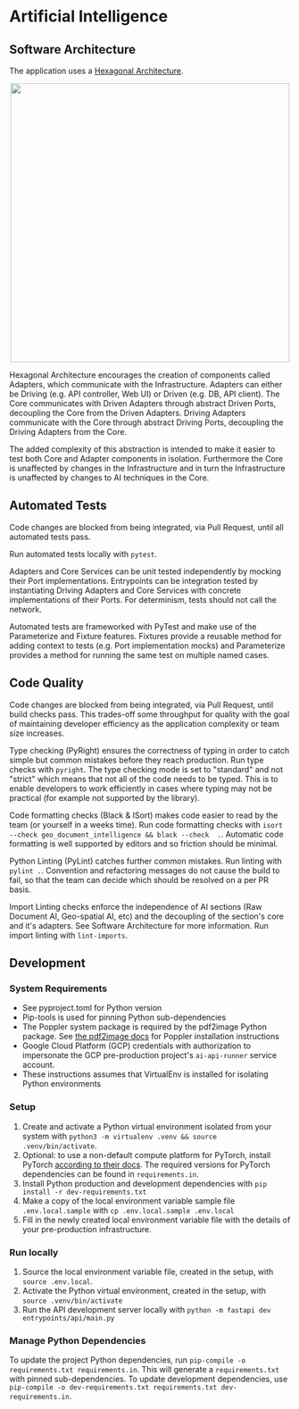 # Artificial Intelligence

## Software Architecture
The application uses a [Hexagonal Architecture](https://docs.aws.amazon.com/prescriptive-guidance/latest/cloud-design-patterns/hexagonal-architecture.html).
<p align="center"><img src="https://github.com/user-attachments/assets/0f4196c5-04f1-430a-82d8-c944dc273262" height="500px" /></p>

Hexagonal Architecture encourages the creation of components called Adapters, which communicate with the Infrastructure. Adapters can either be Driving (e.g. API controller, Web UI) or Driven (e.g. DB, API client). The Core communicates with Driven Adapters through abstract Driven Ports, decoupling the Core from the Driven Adapters. Driving Adapters communicate with the Core through abstract Driving Ports, decoupling the Driving Adapters from the Core.

The added complexity of this abstraction is intended to make it easier to test both Core and Adapter components in isolation. Furthermore the Core is unaffected by changes in the Infrastructure and in turn the Infrastructure is unaffected by changes to AI techniques in the Core.

## Automated Tests
Code changes are blocked from being integrated, via Pull Request, until all automated tests pass.

Run automated tests locally with `pytest`.

Adapters and Core Services can be unit tested independently by mocking their Port implementations. Entrypoints can be integration tested by instantiating Driving Adapters and Core Services with concrete implementations of their Ports. For determinism, tests should not call the network.

Automated tests are frameworked with PyTest and make use of the Parameterize and Fixture features. Fixtures provide a reusable method for adding context to tests (e.g. Port implementation mocks) and Parameterize provides a method for running the same test on multiple named cases.

## Code Quality
Code changes are blocked from being integrated, via Pull Request, until build checks pass. This trades-off some throughput for quality with the goal of maintaining developer efficiency as the application complexity or team size increases.

Type checking (PyRight) ensures the correctness of typing in order to catch simple but common mistakes before they reach production. Run type checks with `pyright`. The type checking mode is set to "standard" and not "strict" which means that not all of the code needs to be typed. This is to enable developers to work efficiently in cases where typing may not be practical (for example not supported by the library).

Code formatting checks (Black & ISort) makes code easier to read by the team (or yourself in a weeks time). Run code formatting checks with `isort --check geo_document_intelligence && black --check  .`. Automatic code formatting is well supported by editors and so friction should be minimal.

Python Linting (PyLint) catches further common mistakes. Run linting with `pylint .`. Convention and refactoring messages do not cause the build to fail, so that the team can decide which should be resolved on a per PR basis.

Import Linting checks enforce the independence of AI sections (Raw Document AI, Geo-spatial AI, etc) and the decoupling of the section's core and it's adapters. See Software Architecture for more information. Run import linting with `lint-imports`.

## Development
### System Requirements
* See pyproject.toml for Python version
* Pip-tools is used for pinning Python sub-dependencies
* The Poppler system package is required by the pdf2image Python package. See [the pdf2image docs](https://pdf2image.readthedocs.io/en/latest/installation.html) for Poppler installation instructions
* Google Cloud Platform (GCP) credentials with authorization to impersonate the GCP pre-production project's `ai-api-runner` service account.
* These instructions assumes that VirtualEnv is installed for isolating Python environments
### Setup
1.  Create and activate a Python virtual environment isolated from your system with
`python3 -m virtualenv .venv && source .venv/bin/activate`.
2. Optional: to use a non-default compute platform for PyTorch, install PyTorch [according to their docs](https://pytorch.org/get-started/locally/). The required versions for PyTorch dependencies can be found in `requirements.in`.
3. Install Python production and development dependencies with `pip install -r dev-requirements.txt`
4. Make a copy of the local environment variable sample file `.env.local.sample` with `cp .env.local.sample .env.local`
5. Fill in the newly created local environment variable file with the details of your pre-production infrastructure.
### Run locally
1. Source the local environment variable file, created in the setup, with `source .env.local`.
2. Activate the Python virtual environment, created in the setup, with `source .venv/bin/activate`
3. Run the API development server locally with `python -m fastapi dev entrypoints/api/main.py`
### Manage Python Dependencies
To update the project Python dependencies, run `pip-compile -o requirements.txt requirements.in`. This will generate a `requirements.txt` with pinned sub-dependencies.
To update development dependencies, use `pip-compile -o dev-requirements.txt requirements.txt dev-requirements.in`.
